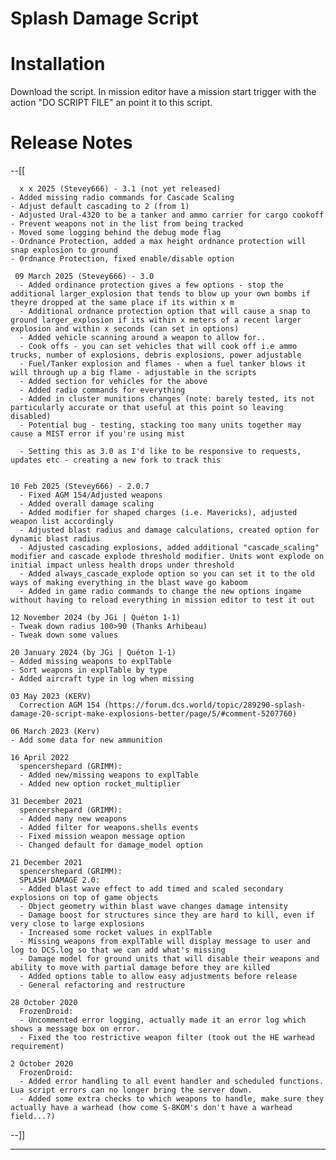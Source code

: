 # Splash Damage Script

# Installation
Download the script.
In mission editor have a mission start trigger with the action "DO SCRIPT FILE" an point it to this script.

# Release Notes
--[[


      x x 2025 (Stevey666) - 3.1 (not yet released)
	- Added missing radio commands for Cascade Scaling
	- Adjust default cascading to 2 (from 1)
	- Adjusted Ural-4320 to be a tanker and ammo carrier for cargo cookoff
	- Prevent weapons not in the list from being tracked
	- Moved some logging behind the debug mode flag
	- Ordnance Protection, added a max height ordnance protection will snap explosion to ground
	- Ordnance Protection, fixed enable/disable option
   
     09 March 2025 (Stevey666) - 3.0  
      - Added ordinance protection gives a few options - stop the additional larger_explosion that tends to blow up your own bombs if theyre dropped at the same place if its within x m
      - Additional ordnance protection option that will cause a snap to ground larger_explosion if its within x meters of a recent larger explosion and within x seconds (can set in options)
      - Added vehicle scanning around a weapon to allow for..
      - Cook offs - you can set vehicles that will cook off i.e ammo trucks, number of explosions, debris explosions, power adjustable
      - Fuel/Tanker explosion and flames - when a fuel tanker blows it will through up a big flame - adjustable in the scripts
      - Added section for vehicles for the above
      - Added radio commands for everything
      - Added in cluster munitions changes (note: barely tested, its not particularly accurate or that useful at this point so leaving disabled)
      - Potential bug - testing, stacking too many units together may cause a MIST error if you're using mist
      
      - Setting this as 3.0 as I'd like to be responsive to requests, updates etc - creating a new fork to track this
    
	
    10 Feb 2025 (Stevey666) - 2.0.7
      - Fixed AGM 154/Adjusted weapons
      - Added overall damage scaling 
      - Added modifier for shaped charges (i.e. Mavericks), adjusted weapon list accordingly
      - Adjusted blast radius and damage calculations, created option for dynamic blast radius
      - Adjusted cascading explosions, added additional "cascade_scaling" modifier and cascade explode threshold modifier. Units wont explode on initial impact unless health drops under threshold
      - Added always_cascade_explode option so you can set it to the old ways of making everything in the blast wave go kaboom
      - Added in game radio commands to change the new options ingame without having to reload everything in mission editor to test it out

    12 November 2024 (by JGi | Quéton 1-1)
    - Tweak down radius 100>90 (Thanks Arhibeau)
    - Tweak down some values

    20 January 2024 (by JGi | Quéton 1-1)
    - Added missing weapons to explTable
    - Sort weapons in explTable by type
    - Added aircraft type in log when missing

    03 May 2023 (KERV)
      Correction AGM 154 (https://forum.dcs.world/topic/289290-splash-damage-20-script-make-explosions-better/page/5/#comment-5207760)
  
    06 March 2023 (Kerv)
    - Add some data for new ammunition

    16 April 2022
      spencershepard (GRIMM):
      - Added new/missing weapons to explTable
      - Added new option rocket_multiplier

    31 December 2021
      spencershepard (GRIMM):
      - Added many new weapons
      - Added filter for weapons.shells events
      - Fixed mission weapon message option
      - Changed default for damage_model option
  
    21 December 2021
      spencershepard (GRIMM):
      SPLASH DAMAGE 2.0:
      - Added blast wave effect to add timed and scaled secondary explosions on top of game objects
      - Object geometry within blast wave changes damage intensity
      - Damage boost for structures since they are hard to kill, even if very close to large explosions
      - Increased some rocket values in explTable
      - Missing weapons from explTable will display message to user and log to DCS.log so that we can add what's missing
      - Damage model for ground units that will disable their weapons and ability to move with partial damage before they are killed
      - Added options table to allow easy adjustments before release
      - General refactoring and restructure

    28 October 2020
      FrozenDroid: 
      - Uncommented error logging, actually made it an error log which shows a message box on error.
      - Fixed the too restrictive weapon filter (took out the HE warhead requirement)

    2 October 2020
      FrozenDroid:
      - Added error handling to all event handler and scheduled functions. Lua script errors can no longer bring the server down.
      - Added some extra checks to which weapons to handle, make sure they actually have a warhead (how come S-8KOM's don't have a warhead field...?)
--]]

----------------------------------------------------------------------------------------------------------------------------------------------------
